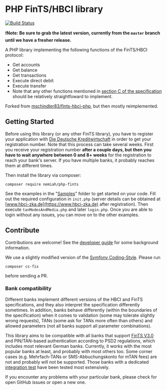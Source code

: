 # PHP FinTS/HBCI library

[![Build Status](https://travis-ci.org/nemiah/phpFinTS.svg?branch=master)](https://travis-ci.org/nemiah/phpFinTS)

:exclamation:**Note: Be sure to grab the latest version, currently from the `master` branch until we have a fresher
release.**

A PHP library implementing the following functions of the FinTS/HBCI protocol:

 * Get accounts
 * Get balance
 * Get transactions
 * Execute direct debit
 * Execute transfer
 * Note that any other functions mentioned in
   [section C of the specification](https://www.hbci-zka.de/dokumente/spezifikation_deutsch/fintsv3/FinTS_3.0_Messages_Geschaeftsvorfaelle_2015-08-07_final_version.pdf)
   should be relatively straightfoward to implement.

Forked from [mschindler83/fints-hbci-php](https://github.com/mschindler83/fints-hbci-php), but then mostly reimplemented.

## Getting Started

Before using this library (or any other FinTS library), you have to register your application with
[Die Deutsche Kreditwirtschaft](https://www.hbci-zka.de/register/hersteller.htm) in order to get your registration
number.
Note that this process can take several weeks.
First you receive your registration number **after a couple days, but then you have to wait anywhere between 0 and 8+ weeks**
for the registration to reach your bank's server. If you have multiple banks, it probably reaches them at different times.

Then install the library via composer:

```
composer require nemiah/php-fints
```

See the examples in the "[Samples](/Samples)" folder to get started on your code.
Fill out the required configuration in `init.php` (server details can be obtained at
[www.hbci-zka.de](https://www.hbci-zka.de) after registration).
Then execute `tanModesAndMedia.php` and later `login.php`.
Once you are able to login without any issues, you can move on to the other examples.

## Contribute

Contributions are welcome! See the [developer guide](DEVELOPER-GUIDE.md) for some background information.

We use a slightly modified version of the [Symfony Coding-Style](https://symfony.com/doc/current/contributing/code/standards.html).
Please run 
```
composer cs-fix
```

before sending a PR.

### Bank compatibility

Different banks implement different versions of the HBCI and FinTS specifications, and they also interpret the
specification differently sometimes. In addition, banks behave differently (within the boundaries of the specification)
when it comes to validation (some may tolerate slightly wrong requests), TANs (some ask for TANs more often than others)
and allowed parameters (not all banks support all parameter combinations).

This library aims to be compatible with all banks that support [FinTS V3.0](https://www.hbci-zka.de/spec/3_0.htm) and
PIN/TAN-based authentication according to PSD2 regulations, which includes most relevant German banks. Currently, it
works with the most popular banks at least, and probably with most others too. Some corner cases (e.g. Mehrfach-TANs or
SMS-Abbuchungskonto for mTAN fees) are not and probably will not be supported.
Those banks with a dedicated [integration test](/lib/Tests/Fhp/Integration) have been tested most extensively.

If you encounter any problems with your particular bank, please check for open GitHub issues or open a new one.
